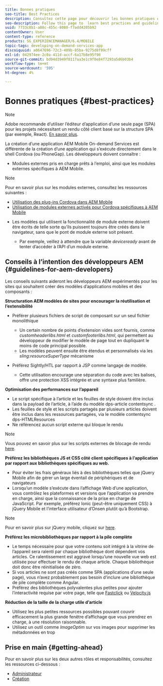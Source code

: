 ```yaml
---
title: Bonnes pratiques
seo-title: Best Practices
description: Consultez cette page pour découvrir les bonnes pratiques et les directives qui aideront les développeurs AEM expérimentés pour les sites qui souhaitent créer des modèles d’applications mobiles et des composants.
seo-description: Follow this page to  learn best practices and guidelines that will help experienced AEM developers for sites, who want to build mobile app templates and components.
uuid: 7733c8b1-a88c-455c-8080-f7add4205b92
contentOwner: User
content-type: reference
products: SG_EXPERIENCEMANAGER/6.4/MOBILE
topic-tags: developing-on-demand-services-app
discoiquuid: a0647696-72c3-409b-85ba-9275d8f99cff
exl-id: 042974ee-2c0a-411d-accf-6a17b8e95f90
source-git-commit: bd94d3949f0117aa3e1c9f0e84f7293a5d6b03b4
workflow-type: tm+mt
source-wordcount: '595'
ht-degree: 4%

---
```


# Bonnes pratiques {#best-practices}

>[!NOTE]
>
>Adobe recommande d’utiliser l’éditeur d’application d’une seule page (SPA) pour les projets nécessitant un rendu côté client basé sur la structure SPA (par exemple, React). [En savoir plus](/help/sites-developing/spa-overview.md).

La création d’une application AEM Mobile On-demand Services est différente de la création d’une application qui s’exécute directement dans le shell Cordova (ou PhoneGap). Les développeurs doivent connaître :

* Modules externes pris en charge prêts à l’emploi, ainsi que les modules externes spécifiques à AEM Mobile.

>[!NOTE]
>
>Pour en savoir plus sur les modules externes, consultez les ressources suivantes :
>
>* [Utilisation des plug-ins Cordova dans AEM Mobile](https://helpx.adobe.com/digital-publishing-solution/help/cordova-api.html)
>* [Utilisation de modules externes activés pour Cordova spécifiques à AEM Mobile](https://helpx.adobe.com/digital-publishing-solution/help/app-runtime-api.html)
>


* Les modèles qui utilisent la fonctionnalité de module externe doivent être écrits de telle sorte qu’ils puissent toujours être créés dans le navigateur, sans que le pont de module externe soit présent.

   * Par exemple, veillez à attendre que la variable *deviceready* avant de tenter d’accéder à l’API d’un module externe.

## Conseils à l’intention des développeurs AEM {#guidelines-for-aem-developers}

Les conseils suivants aideront les développeurs AEM expérimentés pour les sites qui souhaitent créer des modèles d’applications mobiles et des composants :

**Structuration AEM modèles de sites pour encourager la réutilisation et l’extensibilité**

* Préférer plusieurs fichiers de script de composant sur un seul fichier monolithique

   * Un certain nombre de points d’extension vides sont fournis, comme *customheaderlibs.html* et *customfooterlibs.html*, qui permettent au développeur de modifier le modèle de page tout en dupliquant le moins de code principal possible.
   * Les modèles peuvent ensuite être étendus et personnalisés via les *sling:resourceSuperType* mécanisme

* Préférez Sightly/HTL par rapport à JSP comme langage de modèle.

   * Cette utilisation encourage une séparation du code avec les balises, offre une protection XSS intégrée et une syntaxe plus familière.

**Optimisation des performances sur l’appareil**

* Le script spécifique à l’article et les feuilles de style doivent être inclus dans la payload de l’article, à l’aide du modèle dps-article contentsync .
* Les feuilles de style et les scripts partagés par plusieurs articles doivent être inclus dans les ressources partagées, via le modèle contentsync dps-HTMLResources
* Ne référencez aucun script externe qui bloque le rendu

>[!NOTE]
>
>Vous pouvez en savoir plus sur les scripts externes de blocage de rendu [here](https://developers.google.com/speed/docs/insights/BlockingJS).

**Préférez les bibliothèques JS et CSS côté client spécifiques à l’application par rapport aux bibliothèques spécifiques au web.**

* Pour éviter les frais généraux liés à des bibliothèques telles que jQuery Mobile afin de gérer un large éventail de périphériques et de navigateurs
* Lorsqu’un modèle s’exécute dans l’affichage Web d’une application, vous contrôlez les plateformes et versions que l’application va prendre en charge, ainsi que la connaissance de la prise en charge de JavaScript. Par exemple, préférez Ionic (peut-être uniquement CSS) à jQuery Mobile et l’interface utilisateur d’Onsen plutôt qu’à Bootstrap.

>[!NOTE]
>
>Pour en savoir plus sur jQuery mobile, cliquez sur [here](https://jquerymobile.com/browser-support/1.4/).

**Préférez les microbibliothèques par rapport à la pile complète**

* Le temps nécessaire pour que votre contenu soit intégré à la vitrine de l’appareil sera ralenti par chaque bibliothèque dont dépendent vos articles. Ce ralentissement est aggravé lorsqu’une nouvelle vue web est utilisée pour effectuer le rendu de chaque article. Chaque bibliothèque doit donc être réinitialisée de zéro.
* Si vos articles ne sont pas créés comme SPA (applications d’une seule page), vous n’avez probablement pas besoin d’inclure une bibliothèque de pile complète comme Angular.
* Préférez des bibliothèques polyvalentes plus petites pour ajouter l’interactivité requise par votre page, telle que [Fastclick](https://github.com/ftlabs/fastclick) ou [Velocity.js](https://velocityjs.org)

**Réduction de la taille de la charge utile d’article**

* Utilisez les plus petites ressources possibles pouvant couvrir efficacement la plus grande fenêtre d’affichage que vous prendrez en charge, à une résolution raisonnable.
* Utilisez un outil comme *ImageOptim* sur vos images pour supprimer les métadonnées en trop

## Prise en main {#getting-ahead}

Pour en savoir plus sur les deux autres rôles et responsabilités, consultez les ressources ci-dessous :

* [Administrateur](/help/mobile/aem-mobile.md)
* [Création](/help/mobile/aem-mobile-on-demand.md)
